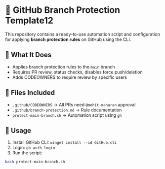 # 🔐 GitHub Branch Protection Template12

This repository contains a ready-to-use automation script and configuration for applying **branch protection rules** on GitHub using the CLI.

## 🔧 What It Does

- Applies branch protection rules to the `main` branch
- Requires PR review, status checks, disables force push/deletion
- Adds CODEOWNERS to require review by specific users

## 📂 Files Included

- `.github/CODEOWNERS` → All PRs need `@mohit-maharan` approval
- `.github/branch-protection.md` → Rule documentation
- `protect-main-branch.sh` → Automation script using `gh`

## 🚀 Usage

1. Install GitHub CLI: `winget install --id GitHub.cli`
2. Login: `gh auth login`
3. Run the script:

```bash
bash protect-main-branch.sh
```


